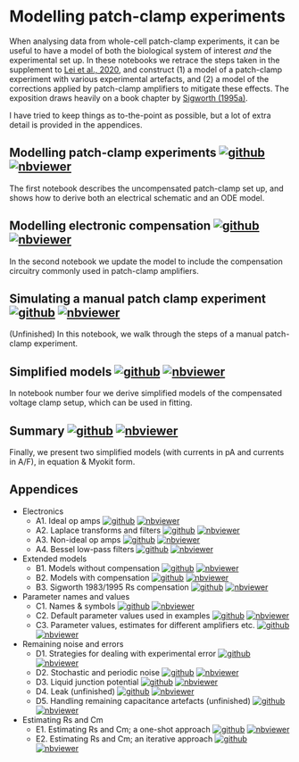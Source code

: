 # Modelling patch-clamp experiments

When analysing data from whole-cell patch-clamp experiments, it can be useful to have a model of both the biological system of interest _and_ the experimental set up.
In these notebooks we retrace the steps taken in the supplement to [Lei et al., 2020](https://doi.org/10.1098/rsta.2019.0348), and construct (1) a model of a patch-clamp experiment with various experimental artefacts, and (2) a model of the corrections applied by patch-clamp amplifiers to mitigate these effects.
The exposition draws heavily on a book chapter by [Sigworth (1995a)](https://doi.org/10.1007/978-1-4419-1229-9_4).

I have tried to keep things as to-the-point as possible, but a lot of extra detail is provided in the appendices.

## Modelling patch-clamp experiments [![github](../img/github.svg)](artefacts-1-modelling-patch-clamp.ipynb) [![nbviewer](../img/nbviewer.svg)](https://nbviewer.jupyter.org/github/CardiacModelling/fitting-notebooks/tree/artefacts/artefacts/artefacts-1-modelling-patch-clamp.ipynb)

The first notebook describes the uncompensated patch-clamp set up, and shows how to derive both an electrical schematic and an ODE model.

## Modelling electronic compensation [![github](../img/github.svg)](artefacts-2-compensation.ipynb) [![nbviewer](../img/nbviewer.svg)](https://nbviewer.jupyter.org/github/CardiacModelling/fitting-notebooks/tree/artefacts/artefacts/artefacts-2-compensation.ipynb)

In the second notebook we update the model to include the compensation circuitry commonly used in patch-clamp amplifiers.

## Simulating a manual patch clamp experiment [![github](../img/github.svg)](artefacts-3-simulations.ipynb) [![nbviewer](../img/nbviewer.svg)](https://nbviewer.jupyter.org/github/CardiacModelling/fitting-notebooks/tree/artefacts/artefacts/artefacts-3-simulations.ipynb)

(Unfinished) In this notebook, we walk through the steps of a manual patch-clamp experiment.

## Simplified models [![github](../img/github.svg)](artefacts-4-simplified.ipynb) [![nbviewer](../img/nbviewer.svg)](https://nbviewer.jupyter.org/github/CardiacModelling/fitting-notebooks/tree/artefacts/artefacts/artefacts-4-simplified.ipynb)

In notebook number four we derive simplified models of the compensated voltage clamp setup, which can be used in fitting.

## Summary [![github](../img/github.svg)](artefacts-5-summary.ipynb) [![nbviewer](../img/nbviewer.svg)](https://nbviewer.jupyter.org/github/CardiacModelling/fitting-notebooks/tree/artefacts/artefacts/artefacts-5-summary.ipynb)

Finally, we present two simplified models (with currents in pA and currents in A/F), in equation & Myokit form.

## Appendices

- Electronics
  - A1. Ideal op amps [![github](../img/github.svg)](appendix-A1-op-amp.ipynb) [![nbviewer](../img/nbviewer.svg)](https://nbviewer.jupyter.org/github/CardiacModelling/fitting-notebooks/tree/artefacts/artefacts/appendix-A1-op-amp.ipynb)
  - A2. Laplace transforms and filters [![github](../img/github.svg)](appendix-A2-laplace-and-filters.ipynb) [![nbviewer](../img/nbviewer.svg)](https://nbviewer.jupyter.org/github/CardiacModelling/fitting-notebooks/tree/artefacts/artefacts/appendix-A2-laplace-and-filters.ipynb)
  - A3. Non-ideal op amps [![github](../img/github.svg)](appendix-A3-non-ideal-op-amp.ipynb) [![nbviewer](../img/nbviewer.svg)](https://nbviewer.jupyter.org/github/CardiacModelling/fitting-notebooks/tree/artefacts/artefacts/appendix-A3-non-ideal-op-amp.ipynb)
  - A4. Bessel low-pass filters [![github](../img/github.svg)](appendix-A4-bessel-filters.ipynb) [![nbviewer](../img/nbviewer.svg)](https://nbviewer.jupyter.org/github/CardiacModelling/fitting-notebooks/tree/artefacts/artefacts/appendix-A4-bessel-filters.ipynb)
- Extended models
  - B1. Models without compensation [![github](../img/github.svg)](appendix-B1-uncompensated-models.ipynb) [![nbviewer](../img/nbviewer.svg)](https://nbviewer.jupyter.org/github/CardiacModelling/fitting-notebooks/tree/artefacts/artefacts/appendix-B1-uncompensated-models.ipynb)
  - B2. Models with compensation [![github](../img/github.svg)](appendix-B2-compensated-models.ipynb) [![nbviewer](../img/nbviewer.svg)](https://nbviewer.jupyter.org/github/CardiacModelling/fitting-notebooks/tree/artefacts/artefacts/appendix-B2-compensated-models.ipynb)
  - B3. Sigworth 1983/1995 Rs compensation [![github](../img/github.svg)](appendix-B3-sigworth-rs.ipynb) [![nbviewer](../img/nbviewer.svg)](https://nbviewer.jupyter.org/github/CardiacModelling/fitting-notebooks/tree/artefacts/artefacts/appendix-B3-sigworth-rs.ipynb)
- Parameter names and values
  - C1. Names & symbols  [![github](../img/github.svg)](appendix-C1-symbols.ipynb) [![nbviewer](../img/nbviewer.svg)](https://nbviewer.jupyter.org/github/CardiacModelling/fitting-notebooks/tree/artefacts/artefacts/appendix-C1-symbols.ipynb)
  - C2. Default parameter values used in examples  [![github](../img/github.svg)](appendix-C2-parameter-defaults.ipynb) [![nbviewer](../img/nbviewer.svg)](https://nbviewer.jupyter.org/github/CardiacModelling/fitting-notebooks/tree/artefacts/artefacts/appendix-C2-parameter-defaults.ipynb)
  - C3. Parameter values, estimates for different amplifiers etc. [![github](../img/github.svg)](appendix-C3-parameter-values.ipynb) [![nbviewer](../img/nbviewer.svg)](https://nbviewer.jupyter.org/github/CardiacModelling/fitting-notebooks/tree/artefacts/artefacts/appendix-C3-parameter-values.ipynb)
- Remaining noise and errors
  - D1. Strategies for dealing with experimental error [![github](../img/github.svg)](appendix-D1-strategies.ipynb) [![nbviewer](../img/nbviewer.svg)](https://nbviewer.jupyter.org/github/CardiacModelling/fitting-notebooks/tree/artefacts/artefacts/appendix-D1-strategies.ipynb)
  - D2. Stochastic and periodic noise [![github](../img/github.svg)](appendix-D2-inspecting-noise.ipynb) [![nbviewer](../img/nbviewer.svg)](https://nbviewer.jupyter.org/github/CardiacModelling/fitting-notebooks/tree/artefacts/artefacts/appendix-D2-inspecting-noise.ipynb)
  - D3. Liquid junction potential [![github](../img/github.svg)](appendix-D3-liquid-junction-potential.ipynb) [![nbviewer](../img/nbviewer.svg)](https://nbviewer.jupyter.org/github/CardiacModelling/fitting-notebooks/tree/artefacts/artefacts/appendix-D3-liquid-junction-potential.ipynb)
  - D4. Leak (unfinished) [![github](../img/github.svg)](appendix-D4-leak.ipynb) [![nbviewer](../img/nbviewer.svg)](https://nbviewer.jupyter.org/github/CardiacModelling/fitting-notebooks/tree/artefacts/artefacts/appendix-D4-leak.ipynb)
  - D5. Handling remaining capacitance artefacts (unfinished) [![github](../img/github.svg)](appendix-D5-remaining-Cp-artefacts.ipynb) [![nbviewer](../img/nbviewer.svg)](https://nbviewer.jupyter.org/github/CardiacModelling/fitting-notebooks/tree/artefacts/artefacts/appendix-D5-remaining-Cp-artefacts.ipynb)
- Estimating Rs and Cm
  - E1. Estimating Rs and Cm; a one-shot approach [![github](../img/github.svg)](appendix-E1-rs-cm-one-shot.ipynb) [![nbviewer](../img/nbviewer.svg)](https://nbviewer.jupyter.org/github/CardiacModelling/fitting-notebooks/tree/artefacts/artefacts/appendix-E1-rs-cm-one-shot.ipynb)
  - E2. Estimating Rs and Cm; an iterative approach [![github](../img/github.svg)](appendix-E2-rs-cm-iterative.ipynb) [![nbviewer](../img/nbviewer.svg)](https://nbviewer.jupyter.org/github/CardiacModelling/fitting-notebooks/tree/artefacts/artefacts/appendix-E2-rs-cm-iterative.ipynb)
